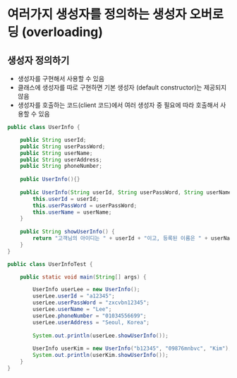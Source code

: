 # 여러가지 생성자를 정의하는 생성자 오버로딩 (overloading)
## 생성자 정의하기
- 생성자를 구현해서 사용할 수 있음
- 클래스에 생성자를 따로 구현하면 기본 생성자 (default constructor)는 제공되지 않음
- 생성자를 호출하는 코드(client 코드)에서 여러 생성자 중 필요에 따라 호출해서 사용할 수 있음
```java
public class UserInfo {

	public String userId;
	public String userPassWord;
	public String userName;
	public String userAddress;
	public String phoneNumber;
	
	public UserInfo(){}
	
	public UserInfo(String userId, String userPassWord, String userName) {
		this.userId = userId;
		this.userPassWord = userPassWord;
		this.userName = userName;
	}
	
	public String showUserInfo() {
		return "고객님의 아이디는 " + userId + "이고, 등록된 이름은 " + userName + "입니다."; 
	}
}
```

```java
public class UserInfoTest {

	public static void main(String[] args) {

		UserInfo userLee = new UserInfo();
		userLee.userId = "a12345";
		userLee.userPassWord = "zxcvbn12345";
		userLee.userName = "Lee";
		userLee.phoneNumber = "01034556699";
		userLee.userAddress = "Seoul, Korea";
		
		System.out.println(userLee.showUserInfo());
		
		UserInfo userKim = new UserInfo("b12345", "09876mnbvc", "Kim");
		System.out.println(userKim.showUserInfo());
	}
}
```